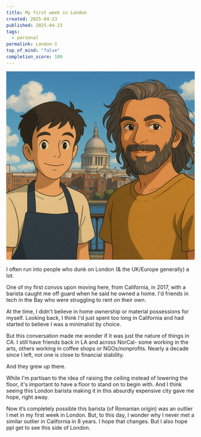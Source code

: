 ```yaml
---
title: My first week in London
created: 2025-04-23
published: 2025-04-23
tags:
  - personal
permalink: London-1
top_of_mind: "false"
completion_score: 100
---
```

![](assets/imgs/Personal/LondonLove-1.png)

I often run into people who dunk on London (& the UK/Europe generally) a lot.

One of my first convos upon moving here, from California, in 2017, with a barista caught me off guard when he said he owned a home. I'd friends in tech in the Bay who were struggling to rent on their own.

At the time, I didn't believe in home ownership or material possessions for myself. Looking back, I think I'd just spent too long in California and had started to believe I was a minimalist by choice.

But this conversation made me wonder if it was just the nature of things in CA. I still have friends back in LA and across NorCal- some working in the arts, others working in coffee shops or NGOs/nonprofits. Nearly a decade since I left, not one is close to financial stability.

And they grew up there.

While I'm partisan to the idea of raising the ceiling instead of lowering the floor, it's important to have a floor to stand on to begin with. And I think seeing this London barista making it in this absurdly expensive city gave me hope, right away.

Now it’s completely possible this barista (of Romanian origin) was an outlier I met in my first week in London. But, to this day, I wonder why I never met a similar outlier in California in 8 years. I hope that changes. But I also hope ppl get to see this side of London.